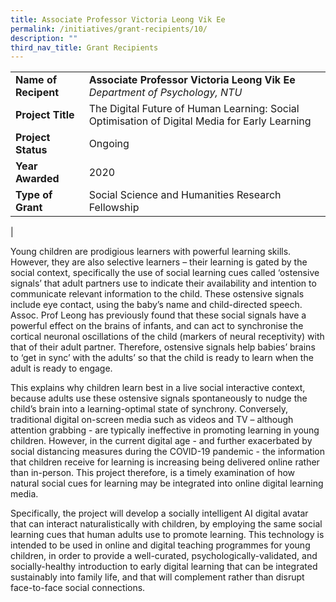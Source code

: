 ```yaml
---
title: Associate Professor Victoria Leong Vik Ee
permalink: /initiatives/grant-recipients/10/
description: ""
third_nav_title: Grant Recipients
---
```

|  |  |
|---|---|
| **Name of Recipent** | **Associate Professor Victoria Leong Vik Ee**<br>_Department of Psychology, NTU_ |
| **Project Title** | The Digital Future of Human Learning: Social Optimisation of Digital Media for Early Learning |
| **Project Status** | Ongoing |
| **Year Awarded** | 2020 |
| **Type of Grant** | Social Science and Humanities Research Fellowship |
|

Young children are prodigious learners with powerful learning skills. However, they are also selective learners – their learning is gated by the social context, specifically the use of social learning cues called ‘ostensive signals’ that adult partners use to indicate their availability and intention to communicate relevant information to the child. These ostensive signals include eye contact, using the baby’s name and child-directed speech. Assoc. Prof Leong has previously found that these social signals have a powerful effect on the brains of infants, and can act to synchronise the cortical neuronal oscillations of the child (markers of neural receptivity) with that of their adult partner. Therefore, ostensive signals help babies’ brains to ‘get in sync’ with the adults’ so that the child is ready to learn when the adult is ready to engage.

This explains why children learn best in a live social interactive context, because adults use these ostensive signals spontaneously to nudge the child’s brain into a learning-optimal state of synchrony. Conversely, traditional digital on-screen media such as videos and TV – although attention grabbing - are typically ineffective in promoting learning in young children. However, in the current digital age - and further exacerbated by social distancing measures during the COVID-19 pandemic - the information that children receive for learning is increasing being delivered online rather than in-person. This project therefore, is a timely examination of how natural social cues for learning may be integrated into online digital learning media.

Specifically, the project will develop a socially intelligent AI digital avatar that can interact naturalistically with children, by employing the same social learning cues that human adults use to promote learning. This technology is intended to be used in online and digital teaching programmes for young children, in order to provide a well-curated, psychologically-validated, and socially-healthy introduction to early digital learning that can be integrated sustainably into family life, and that will complement rather than disrupt face-to-face social connections.